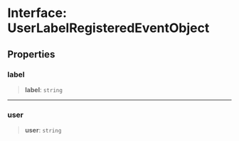 # Interface: UserLabelRegisteredEventObject

## Properties

### label

> **label**: `string`

***

### user

> **user**: `string`
